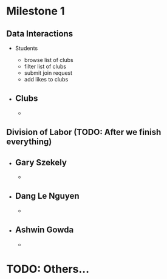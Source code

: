 # Milestone 1

## Data Interactions
  - Students
    - browse list of clubs
    - filter list of clubs
    - submit join request
    - add likes to clubs
    
  - Clubs
    -
    -
## Division of Labor (TODO: After we finish everything)
  - Gary Szekely
    -
    -
  - Dang Le Nguyen
    -
    -
  - Ashwin Gowda
    -
    -
# TODO: Others... 
